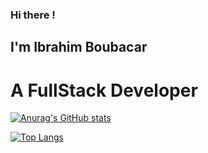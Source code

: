 ### Hi there !

## I'm Ibrahim Boubacar

# A FullStack Developer


[![Anurag's GitHub stats](https://github-readme-stats.vercel.app/api?username=ibkhall)](https://github.com/ibkhall/github-readme-stats)


[![Top Langs](https://github-readme-stats.vercel.app/api/top-langs/?username=ibkhall&layout=compact)](https://github.com/ibkhall/github-readme-stats)
